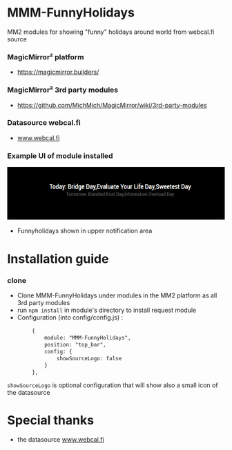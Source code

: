 # MMM-FunnyHolidays
MM2 modules for showing "funny" holidays around world from webcal.fi source

### MagicMirror² platform
* https://magicmirror.builders/

### MagicMirror² 3rd party modules
* https://github.com/MichMich/MagicMirror/wiki/3rd-party-modules

### Datasource webcal.fi
* www.webcal.fi

### Example UI of module installed

![Example UI](/documentation/exampleui.png)

* Funnyholidays shown in upper notification area

# Installation guide

### clone 
* Clone MMM-FunnyHolidays under modules in the MM2 platform as all 3rd party modules
* run `npm install` in module's directory to install request module
* Configuration (into config/config.js) :

```
		{
			module: "MMM-FunnyHolidays",
			position: "top_bar",
			config: {
				showSourceLogo: false
			}
		},
```

`showSourceLogo` is optional configuration that will show also a small icon of the datasource

# Special thanks

* the datasource www.webcal.fi
